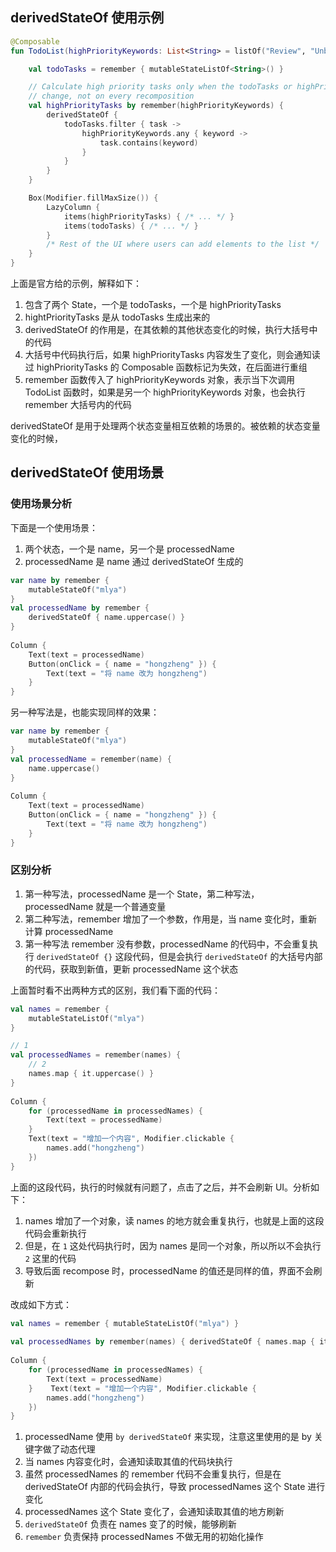 ## derivedStateOf 使用示例

```kotlin
@Composable
fun TodoList(highPriorityKeywords: List<String> = listOf("Review", "Unblock", "Compose")) {

    val todoTasks = remember { mutableStateListOf<String>() }

    // Calculate high priority tasks only when the todoTasks or highPriorityKeywords
    // change, not on every recomposition
    val highPriorityTasks by remember(highPriorityKeywords) {
        derivedStateOf {
            todoTasks.filter { task ->
                highPriorityKeywords.any { keyword ->
                    task.contains(keyword)
                }
            }
        }
    }

    Box(Modifier.fillMaxSize()) {
        LazyColumn {
            items(highPriorityTasks) { /* ... */ }
            items(todoTasks) { /* ... */ }
        }
        /* Rest of the UI where users can add elements to the list */
    }
}
```

上面是官方给的示例，解释如下：

1. 包含了两个 State，一个是 todoTasks，一个是 highPriorityTasks
2. hightPriorityTasks 是从 todoTasks 生成出来的
3. derivedStateOf 的作用是，在其依赖的其他状态变化的时候，执行大括号中的代码
4. 大括号中代码执行后，如果 highPriorityTasks 内容发生了变化，则会通知读过 highPriorityTasks 的 Composable 函数标记为失效，在后面进行重组
5. remember 函数传入了 highPriorityKeywords 对象，表示当下次调用 TodoList 函数时，如果是另一个 highPriorityKeywords 对象，也会执行 remember 大括号内的代码


derivedStateOf 是用于处理两个状态变量相互依赖的场景的。被依赖的状态变量变化的时候，

## derivedStateOf 使用场景

### 使用场景分析

下面是一个使用场景：

1. 两个状态，一个是 name，另一个是 processedName
2. processedName 是 name 通过 derivedStateOf 生成的

```kotlin
var name by remember {  
    mutableStateOf("mlya")  
}  
val processedName by remember {  
    derivedStateOf { name.uppercase() }  
}  
  
Column {  
    Text(text = processedName)  
    Button(onClick = { name = "hongzheng" }) {  
        Text(text = "将 name 改为 hongzheng")  
    }  
}
```

另一种写法是，也能实现同样的效果：

```kotlin
var name by remember {  
    mutableStateOf("mlya")  
}  
val processedName = remember(name) {  
    name.uppercase()  
}  
  
Column {  
    Text(text = processedName)  
    Button(onClick = { name = "hongzheng" }) {  
        Text(text = "将 name 改为 hongzheng")  
    }  
}
```

### 区别分析

1. 第一种写法，processedName 是一个 State，第二种写法，processedName 就是一个普通变量
2. 第二种写法，remember 增加了一个参数，作用是，当 name 变化时，重新计算 processedName
3. 第一种写法 remember 没有参数，processedName 的代码中，不会重复执行 `derivedStateOf {}` 这段代码，但是会执行 `derivedStateOf` 的大括号内部的代码，获取到新值，更新 processedName 这个状态

上面暂时看不出两种方式的区别，我们看下面的代码：

```kotlin
val names = remember {  
    mutableStateListOf("mlya")  
}  

// 1
val processedNames = remember(names) {  
	// 2
    names.map { it.uppercase() }  
}  
  
Column {  
    for (processedName in processedNames) {  
        Text(text = processedName)  
    }  
    Text(text = "增加一个内容", Modifier.clickable {  
        names.add("hongzheng")  
    })  
}
```

上面的这段代码，执行的时候就有问题了，点击了之后，并不会刷新 UI。分析如下：

1. names 增加了一个对象，读 names 的地方就会重复执行，也就是上面的这段代码会重新执行
2. 但是，在 `1` 这处代码执行时，因为 names 是同一个对象，所以所以不会执行 `2` 这里的代码
3. 导致后面 recompose 时，processedName 的值还是同样的值，界面不会刷新

改成如下方式：

```kotlin
val names = remember { mutableStateListOf("mlya") }  
  
val processedNames by remember(names) { derivedStateOf { names.map { it.uppercase() } } }  
  
Column {  
    for (processedName in processedNames) {  
        Text(text = processedName)  
    }    Text(text = "增加一个内容", Modifier.clickable {  
        names.add("hongzheng")  
    })  
}
```

1. processedName 使用 `by derivedStateOf` 来实现，注意这里使用的是 by 关键字做了动态代理
2. 当 names 内容变化时，会通知读取其值的代码块执行
3. 虽然 processedNames 的 remember 代码不会重复执行，但是在 derivedStateOf 内部的代码会执行，导致 processedNames 这个 State 进行变化
4. processedNames 这个 State 变化了，会通知读取其值的地方刷新
5. `derivedStateOf` 负责在 names 变了的时候，能够刷新
6. `remember` 负责保持 processedNames 不做无用的初始化操作